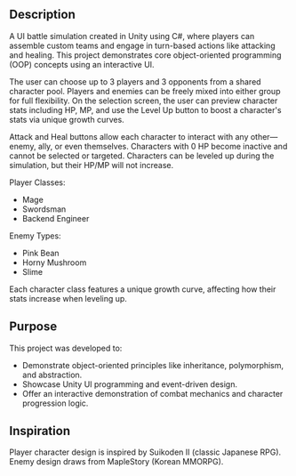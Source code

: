 ## Description
A UI battle simulation created in Unity using C#, where players can assemble custom teams and engage in turn-based actions like attacking and healing. This project demonstrates core object-oriented programming (OOP) concepts using an interactive UI.

The user can choose up to 3 players and 3 opponents from a shared character pool. Players and enemies can be freely mixed into either group for full flexibility. On the selection screen, the user can preview character stats including HP, MP, and use the Level Up button to boost a character's stats via unique growth curves.

Attack and Heal buttons allow each character to interact with any other—enemy, ally, or even themselves.
Characters with 0 HP become inactive and cannot be selected or targeted.
Characters can be leveled up during the simulation, but their HP/MP will not increase.

Player Classes:
- Mage
- Swordsman
- Backend Engineer

Enemy Types:
- Pink Bean
- Horny Mushroom
- Slime

Each character class features a unique growth curve, affecting how their stats increase when leveling up.

## Purpose
This project was developed to:

- Demonstrate object-oriented principles like inheritance, polymorphism, and abstraction.
- Showcase Unity UI programming and event-driven design.
- Offer an interactive demonstration of combat mechanics and character progression logic.

## Inspiration
Player character design is inspired by Suikoden II (classic Japanese RPG).
Enemy design draws from MapleStory (Korean MMORPG).
